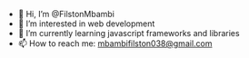 - 👋 Hi, I’m @FilstonMbambi
- 👀 I’m interested in web development 
- 🌱 I’m currently learning javascript frameworks and libraries
- 📫 How to reach me: mbambifilston038@gmail.com

<!---
FilstonMbambi/FilstonMbambi is a ✨ special ✨ repository because its `README.md` (this file) appears on your GitHub profile.
You can click the Preview link to take a look at your changes.
--->
